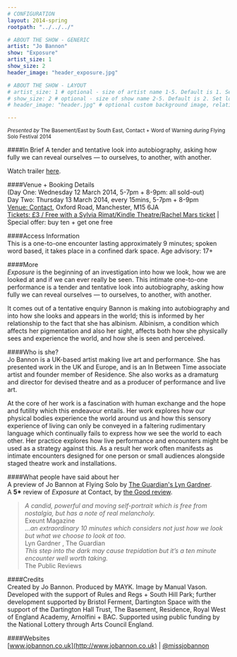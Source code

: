 ```yaml
---
# CONFIGURATION
layout: 2014-spring
rootpath: "../../../"

# ABOUT THE SHOW - GENERIC
artist: "Jo Bannon"
show: "Exposure"
artist_size: 1
show_size: 2
header_image: "header_exposure.jpg"

# ABOUT THE SHOW - LAYOUT
# artist_size: 1 # optional - size of artist name 1-5. Default is 1. Set longer names to lower values
# show_size: 2 # optional - size of show name 2-5. Default is 2. Set longer names to lower values
# header_image: "header.jpg" # optional custom background image, relative to current page

---
```

<small>*Presented by* The Basement/East by South East, Contact + Word of Warning *during* Flying Solo Festival 2014</small>       

####In Brief
A tender and tentative look into autobiography, asking how fully we can reveal ourselves — to ourselves, to another, with another.          
               
Watch trailer [here](http://vimeo.com/68437394).        
        
####Venue + Booking Details        
(Day One: Wednesday 12 March 2014, 5-7pm + 8-9pm: all sold-out)     
Day Two: Thursday 13 March 2014, every 15mins, 5-7pm + 8-9pm        
[Venue: Contact](http://contactmcr.com/visit/getting-here), Oxford Road, Manchester, M15 6JA        
[Tickets: £3 / Free with a Sylvia Rimat/Kindle Theatre/Rachel Mars ticket](http://contactmcr.com/whats-on/12866-fs2014-jo-bannon-exposure/booking) | Special offer: buy ten + get one free
                       
####Access Information      
This is a one-to-one encounter lasting approximately 9 minutes; spoken word based, it takes place in a confined dark space. Age advisory: 17+    
        
####More      
*Exposure* is the beginning of an investigation into how we look, how we are looked at and if we can ever really be seen. This intimate one-to-one performance is a tender and tentative look into autobiography, asking how fully we can reveal ourselves — to ourselves, to another, with another.        
        
It comes out of a tentative enquiry Bannon is making into autobiography and into how she looks and appears in the world; this is informed by her relationship to the fact that she has albinism. Albinism, a condition which affects her pigmentation and also her sight, affects both how she physically sees and experience the world, and how she is seen and perceived.          
        
####Who is she?    
Jo Bannon is a UK-based artist making live art and performance. She has presented work in the UK and Europe, and is an In Between Time associate artist and founder member of Residence. She also works as a dramaturg and director for devised theatre and as a producer of performance and live art.        
        
At the core of her work is a fascination with human exchange and the hope and futility which this endeavour entails. Her work explores how our physical bodies experience the world around us and how this sensory experience of living can only be conveyed in a faltering rudimentary language which continually fails to express how we see the world to each other. Her practice explores how live performance and encounters might be used as a strategy against this. As a result her work often manifests as intimate encounters designed for one person or small audiences alongside staged theatre work and installations.        
              
####What people have said about her       
A preview of Jo Bannon at Flying Solo by [The Guardian's Lyn Gardner](http://www.theguardian.com/stage/2014/mar/07/this-weeks-new-theatre).        
A **5\*** review of *Exposure* at Contact, by [the Good review](http://thegoodreview.co.uk/2014/03/flying-solo-festival-jo-bannon-exposure-contact-theatre-manchester).        
>*A candid, powerful and moving self-portrait which is free from nostalgia, but has a note of real melancholy.*<br>Exeunt Magazine        
>*...an extraordinary 10 minutes which considers not just how we look but what we choose to look at too.*<br>Lyn Gardner , The Guardian        
>*This step into the dark may cause trepidation but it’s a ten minute encounter well worth taking.*<br>The Public Reviews        
    
####Credits        
Created by Jo Bannon. Produced by MAYK. Image by Manual Vason.         
Developed with the support of Rules and Regs + South Hill Park; further development supported by Bristol Ferment, Dartington Space with the support of the Dartington Hall Trust, The Basement, Residence, Royal West of England Academy, Arnolfini + BAC. Supported using public funding by the National Lottery through Arts Council England.      
        
####Websites        
[www.jobannon.co.uk](http://www.jobannon.co.uk) | [@missjobannon](http://twitter.com/missjobannon)
